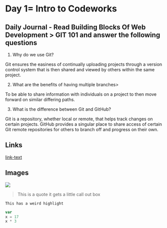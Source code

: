 # Day 1= Intro to Codeworks

## Daily Journal - Read Building Blocks Of Web Development > GIT 101 and answer the following questions

1. Why do we use Git?

Git ensures the easiness of continually uploading projects through a version control system that is then shared and viewed by others within the same project.

2. What are the benefits of having multiple branches>

To be able to share information with individuals on a project to then move forward on similar differing paths.

3. What is the difference between Git and GitHub?

Git is a repository, whether local or remote, that helps track changes on certain projects. GitHub provides a singular place to share access of certain Git remote repositories for others to branch off and progress on their own.

## Links
<!-- example of linking HTML -->
[link-text](hhtps://google.com)

## Images 
<!-- example how to link image-->
![](https://placehold.it/200x200)

>This is a quote it gets a little call out box

`This has a weird highlight`

``` javascript
var 
x = 17
x * 3
```

